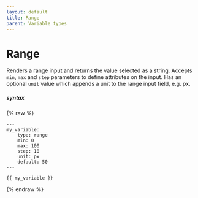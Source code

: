 ```yaml
---
layout: default
title: Range
parent: Variable types
---
```


# Range

Renders a range input and returns the value selected as a string.
Accepts `min`, `max` and `step` parameters to define attributes on the input.
Has an optional `unit` value which appends a unit to the range input field, e.g. px.

##### syntax
{% raw %}
```
---
my_variable:
    type: range
    min: 0
    max: 100
    step: 10
    unit: px
    default: 50
---

{{ my_variable }}
```
{% endraw %}